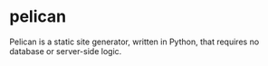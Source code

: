 # pelican
Pelican is a static site generator, written in Python, that requires no database or server-side logic.
